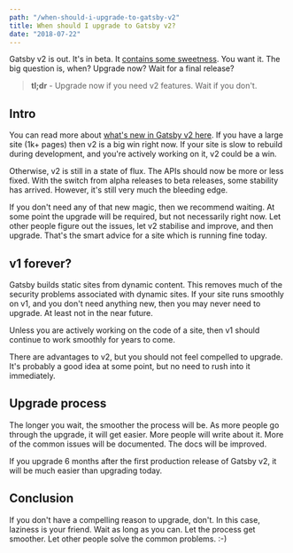 ```yaml
---
path: "/when-should-i-upgrade-to-gatsby-v2"
title: When should I upgrade to Gatsby v2?
date: "2018-07-22"
---
```

Gatsby v2 is out. It's in beta. It [contains some sweetness](/whats-new-in-gatsby-v2). You want it. The big question is, when? Upgrade now? Wait for a final release?

> **tl;dr** - Upgrade now if you need v2 features. Wait if you don't.

## Intro

You can read more about [what's new in Gatsby v2 here](/whats-new-in-gatsby-v2). If you have a large site (1k+ pages) then v2 is a big win right now. If your site is slow to rebuild during development, and you're actively working on it, v2 could be a win.

Otherwise, v2 is still in a state of flux. The APIs should now be more or less fixed. With the switch from alpha releases to beta releases, some stability has arrived. However, it's still very much the bleeding edge.

If you don't need any of that new magic, then we recommend waiting. At some point the upgrade will be required, but not necessarily right now. Let other people figure out the issues, let v2 stabilise and improve, and then upgrade. That's the smart advice for a site which is running fine today.

## v1 forever?

Gatsby builds static sites from dynamic content. This removes much of the security problems associated with dynamic sites. If your site runs smoothly on v1, and you don't need anything new, then you may never need to upgrade. At least not in the near future.

Unless you are actively working on the code of a site, then v1 should continue to work smoothly for years to come.

There are advantages to v2, but you should not feel compelled to upgrade. It's probably a good idea at some point, but no need to rush into it immediately.

## Upgrade process

The longer you wait, the smoother the process will be. As more people go through the upgrade, it will get easier. More people will write about it. More of the common issues will be documented. The docs will be improved.

If you upgrade 6 months after the first production release of Gatsby v2, it will be much easier than upgrading today.

## Conclusion

If you don't have a compelling reason to upgrade, don't. In this case, laziness is your friend. Wait as long as you can. Let the process get smoother. Let other people solve the common problems. :-)
